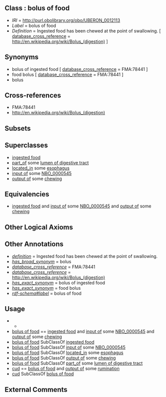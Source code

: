 
## Class : bolus of food

 * *IRI* = http://purl.obolibrary.org/obo/UBERON_0012113
 * *Label* = bolus of food
 * *Definition* = Ingested food has been chewed at the point of swallowing. [ [database_cross_reference](../../ef/oboInOwl#hasDbXref.md) = http://en.wikipedia.org/wiki/Bolus_(digestion) ]

## Synonyms

 * bolus of ingested food [ [database_cross_reference](../../ef/oboInOwl#hasDbXref.md) = FMA:78441 ]
 * food bolus [ [database_cross_reference](../../ef/oboInOwl#hasDbXref.md) = FMA:78441 ]
 * bolus

## Cross-references

 * FMA:78441
 * http://en.wikipedia.org/wiki/Bolus_(digestion)

## Subsets


## Superclasses

 * [ingested food](../../UBERON/12/UBERON_0012112.md)
 * [part_of](../../BFO/50/BFO_0000050.md) some [lumen of digestive tract](../../UBERON/09/UBERON_0006909.md)
 * [located_in](../../RO/25/RO_0001025.md) some [esophagus](../../UBERON/43/UBERON_0001043.md)
 * [input of](../../RO/52/RO_0002352.md) some [NBO_0000545](../../NBO/45/NBO_0000545.md)
 * [output of](../../RO/53/RO_0002353.md) some [chewing](../../NBO/73/NBO_0000073.md)

## Equivalencies

 * [ingested food](../../UBERON/12/UBERON_0012112.md) and [input of](../../RO/52/RO_0002352.md) some [NBO_0000545](../../NBO/45/NBO_0000545.md) and [output of](../../RO/53/RO_0002353.md) some [chewing](../../NBO/73/NBO_0000073.md)

## Other Logical Axioms


## Other Annotations

 * *[definition](../../IAO/15/IAO_0000115.md)* = Ingested food has been chewed at the point of swallowing.
 * *[has_broad_synonym](../../ym/oboInOwl#hasBroadSynonym.md)* = bolus
 * *[database_cross_reference](../../ef/oboInOwl#hasDbXref.md)* = FMA:78441
 * *[database_cross_reference](../../ef/oboInOwl#hasDbXref.md)* = http://en.wikipedia.org/wiki/Bolus_(digestion)
 * *[has_exact_synonym](../../ym/oboInOwl#hasExactSynonym.md)* = bolus of ingested food
 * *[has_exact_synonym](../../ym/oboInOwl#hasExactSynonym.md)* = food bolus
 * *[rdf-schema#label](../../el/rdf-schema#label.md)* = bolus of food

## Usage

 * -
 * [bolus of food](../../UBERON/13/UBERON_0012113.md) == [ingested food](../../UBERON/12/UBERON_0012112.md) and [input of](../../RO/52/RO_0002352.md) some [NBO_0000545](../../NBO/45/NBO_0000545.md) and [output of](../../RO/53/RO_0002353.md) some [chewing](../../NBO/73/NBO_0000073.md)
 * [bolus of food](../../UBERON/13/UBERON_0012113.md) SubClassOf [ingested food](../../UBERON/12/UBERON_0012112.md)
 * [bolus of food](../../UBERON/13/UBERON_0012113.md) SubClassOf [input of](../../RO/52/RO_0002352.md) some [NBO_0000545](../../NBO/45/NBO_0000545.md)
 * [bolus of food](../../UBERON/13/UBERON_0012113.md) SubClassOf [located_in](../../RO/25/RO_0001025.md) some [esophagus](../../UBERON/43/UBERON_0001043.md)
 * [bolus of food](../../UBERON/13/UBERON_0012113.md) SubClassOf [output of](../../RO/53/RO_0002353.md) some [chewing](../../NBO/73/NBO_0000073.md)
 * [bolus of food](../../UBERON/13/UBERON_0012113.md) SubClassOf [part_of](../../BFO/50/BFO_0000050.md) some [lumen of digestive tract](../../UBERON/09/UBERON_0006909.md)
 * [cud](../../UBERON/14/UBERON_0012114.md) == [bolus of food](../../UBERON/13/UBERON_0012113.md) and [output of](../../RO/53/RO_0002353.md) some [rumination](../../GO/47/GO_0036147.md)
 * [cud](../../UBERON/14/UBERON_0012114.md) SubClassOf [bolus of food](../../UBERON/13/UBERON_0012113.md)

## External Comments

